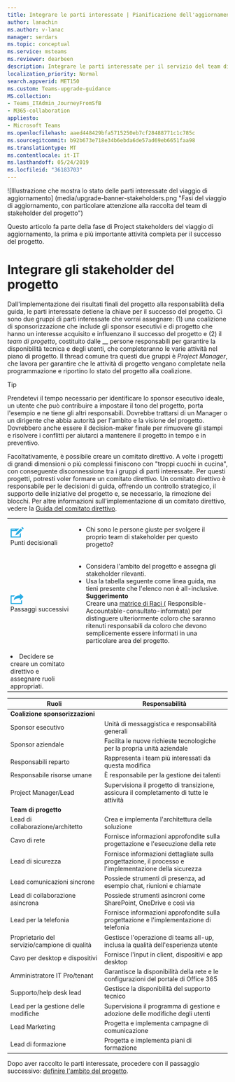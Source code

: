 ```yaml
---
title: Integrare le parti interessate | Pianificazione dell'aggiornamento di Skype for business a teams
author: lanachin
ms.author: v-lanac
manager: serdars
ms.topic: conceptual
ms.service: msteams
ms.reviewer: dearbeen
description: Integrare le parti interessate per il servizio del team di progetto per l'aggiornamento.
localization_priority: Normal
search.appverid: MET150
ms.custom: Teams-upgrade-guidance
MS.collection:
- Teams_ITAdmin_JourneyFromSfB
- M365-collaboration
appliesto:
- Microsoft Teams
ms.openlocfilehash: aaed448429bfa5715250eb7cf28488771c1c785c
ms.sourcegitcommit: b92b673e718e34b6ebda6de57ad69eb6651faa98
ms.translationtype: MT
ms.contentlocale: it-IT
ms.lasthandoff: 05/24/2019
ms.locfileid: "36183703"
---
```

![Illustrazione che mostra lo stato delle parti interessate del viaggio di aggiornamento] (media/upgrade-banner-stakeholders.png "Fasi del viaggio di aggiornamento, con particolare attenzione alla raccolta del team di stakeholder del progetto")

Questo articolo fa parte della fase di Project stakeholders del viaggio di aggiornamento, la prima e più importante attività completa per il successo del progetto.

# <a name="enlist-your-project-stakeholders"></a>Integrare gli stakeholder del progetto

Dall'implementazione dei risultati finali del progetto alla responsabilità della guida, le parti interessate detiene la chiave per il successo del progetto. Ci sono due gruppi di parti interessate che vorrai assegnare: (1) una coalizione di sponsorizzazione che include gli sponsor esecutivi e di progetto che hanno un interesse acquisito e influenzano il successo del progetto e (2) il _team di progetto_, costituito dalle __ persone responsabili per garantire la disponibilità tecnica e degli utenti, che completeranno le varie attività nel piano di progetto. Il thread comune tra questi due gruppi è _Project Manager_, che lavora per garantire che le attività di progetto vengano completate nella programmazione e riportino lo stato del progetto alla coalizione.

> [!Tip]
> Prendetevi il tempo necessario per identificare lo sponsor esecutivo ideale, un utente che può contribuire a impostare il tono del progetto, porta l'esempio e ne tiene gli altri responsabili. Dovrebbe trattarsi di un Manager o un dirigente che abbia autorità per l'ambito e la visione del progetto. Dovrebbero anche essere il decision-maker finale per rimuovere gli stampi e risolvere i conflitti per aiutarci a mantenere il progetto in tempo e in preventivo.

Facoltativamente, è possibile creare un comitato direttivo. A volte i progetti di grandi dimensioni o più complessi finiscono con "troppi cuochi in cucina", con conseguente disconnessione tra i gruppi di parti interessate. Per questi progetti, potresti voler formare un comitato direttivo. Un comitato direttivo è responsabile per le decisioni di guida, offrendo un controllo strategico, il supporto delle iniziative del progetto e, se necessario, la rimozione dei blocchi. Per altre informazioni sull'implementazione di un comitato direttivo, vedere la [Guida del comitato direttivo](https://aka.ms/SteeringCommittee).

| | |
|---|---|
| ![Icona che descrive i punti di decisione](media/audio_conferencing_image7.png) <br/>Punti decisionali | <ul><li>Chi sono le persone giuste per svolgere il proprio team di stakeholder per questo progetto?</li></ul> |
| ![Icona che descrive i passaggi successivi](media/audio_conferencing_image9.png)<br/>Passaggi successivi | <ul><li>Considera l'ambito del progetto e assegna gli stakeholder rilevanti.</li><li>Usa la tabella seguente come linea guida, ma tieni presente che l'elenco non è all-inclusive.<br><strong>Suggerimento</strong><br>Creare una [matrice di Raci (](https://en.wikipedia.org/wiki/Responsibility_assignment_matrix) Responsible-Accountable-consultato-informata) per distinguere ulteriormente coloro che saranno ritenuti responsabili da coloro che devono semplicemente essere informati in una particolare area del progetto.</li> |
| <li>Decidere se creare un comitato direttivo e assegnare ruoli appropriati.</li></ul> | |

| Ruoli | Responsabilità |
|---|---|
| **Coalizione sponsorizzazioni** | |
| Sponsor esecutivo | Unità di messaggistica e responsabilità generali |
| Sponsor aziendale | Facilita le nuove richieste tecnologiche per la propria unità aziendale |
| Responsabili reparto | Rappresenta i team più interessati da questa modifica |
| Responsabile risorse umane | È responsabile per la gestione dei talenti |
| Project Manager/Lead | Supervisiona il progetto di transizione, assicura il completamento di tutte le attività |
| **Team di progetto** | |
| Lead di collaborazione/architetto | Crea e implementa l'architettura della soluzione |
| Cavo di rete | Fornisce informazioni approfondite sulla progettazione e l'esecuzione della rete |
| Lead di sicurezza | Fornisce informazioni dettagliate sulla progettazione, il processo e l'implementazione della sicurezza |
| Lead comunicazioni sincrone | Possiede strumenti di presenza, ad esempio chat, riunioni e chiamate |
| Lead di collaborazione asincrona | Possiede strumenti asincroni come SharePoint, OneDrive e così via |
| Lead per la telefonia | Fornisce informazioni approfondite sulla progettazione e l'implementazione di telefonia |
| Proprietario del servizio/campione di qualità | Gestisce l'operazione di teams all-up, inclusa la qualità dell'esperienza utente |
| Cavo per desktop e dispositivi | Fornisce l'input in client, dispositivi e app desktop |
| Amministratore IT Pro/tenant | Garantisce la disponibilità della rete e le configurazioni del portale di Office 365 |
| Supporto/help desk lead | Gestisce la disponibilità del supporto tecnico |
| Lead per la gestione delle modifiche | Supervisiona il programma di gestione e adozione delle modifiche degli utenti |
| Lead Marketing | Progetta e implementa campagne di comunicazione |
| Lead di formazione | Progetta e implementa piani di formazione |

Dopo aver raccolto le parti interessate, procedere con il passaggio successivo: [definire l'ambito del progetto](https://aka.ms/SkypetoTeams-Scope).
